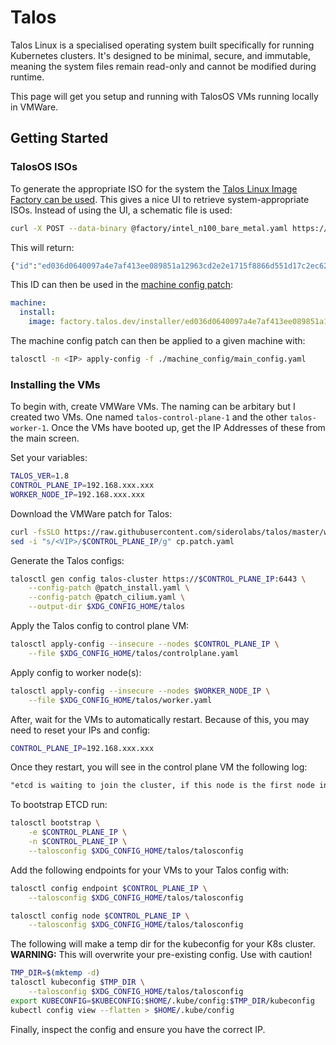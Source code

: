 # Talos

Talos Linux is a specialised operating system built specifically for running Kubernetes clusters. It's designed to be minimal, secure, and immutable, meaning the system files remain read-only and cannot be modified during runtime.

This page will get you setup and running with TalosOS VMs running locally in VMWare.

## Getting Started

### TalosOS ISOs

To generate the appropriate ISO for the system the [Talos Linux Image Factory can be used](https://factory.talos.dev/). This gives a nice UI to retrieve system-appropriate ISOs. Instead of using the UI, a schematic file is used:

```bash
curl -X POST --data-binary @factory/intel_n100_bare_metal.yaml https://factory.talos.dev/schematics
```

This will return:

```bash
{"id":"ed036d0640097a4e7af413ee089851a12963cd2e2e1715f8866d551d17c2ec62"}
```

This ID can then be used in the [machine config patch](machine_config/main_config.yaml):

```yaml
machine:
  install:
    image: factory.talos.dev/installer/ed036d0640097a4e7af413ee089851a12963cd2e2e1715f8866d551d17c2ec62:v1.8.2
```

The machine config patch can then be applied to a given machine with:

```bash
talosctl -n <IP> apply-config -f ./machine_config/main_config.yaml
```

### Installing the VMs

To begin with, create VMWare VMs. The naming can be arbitary but I created two VMs. One named `talos-control-plane-1` and the other `talos-worker-1`.
Once the VMs have booted up, get the IP Addresses of these from the main screen.

Set your variables:

```bash
TALOS_VER=1.8
CONTROL_PLANE_IP=192.168.xxx.xxx
WORKER_NODE_IP=192.168.xxx.xxx
```

Download the VMWare patch for Talos:

```bash
curl -fsSLO https://raw.githubusercontent.com/siderolabs/talos/master/website/content/v$TALOS_VER/talos-guides/install/virtualized-platforms/vmware/cp.patch.yaml
sed -i "s/<VIP>/$CONTROL_PLANE_IP/g" cp.patch.yaml
```

Generate the Talos configs:
```bash
talosctl gen config talos-cluster https://$CONTROL_PLANE_IP:6443 \
    --config-patch @patch_install.yaml \
    --config-patch @patch_cilium.yaml \
    --output-dir $XDG_CONFIG_HOME/talos
```

Apply the Talos config to control plane VM:
```bash
talosctl apply-config --insecure --nodes $CONTROL_PLANE_IP \
    --file $XDG_CONFIG_HOME/talos/controlplane.yaml
```

Apply config to worker node(s):
```bash
talosctl apply-config --insecure --nodes $WORKER_NODE_IP \
    --file $XDG_CONFIG_HOME/talos/worker.yaml
```

After, wait for the VMs to automatically restart. Because of this, you may need to reset your IPs and config:

```bash
CONTROL_PLANE_IP=192.168.xxx.xxx
```

Once they restart, you will see in the control plane VM the following log:

```txt
"etcd is waiting to join the cluster, if this node is the first node in the cluster, please run `talosctl bootstrap` against one of the following IPs:
```

To bootstrap ETCD run:

```bash
talosctl bootstrap \
    -e $CONTROL_PLANE_IP \
    -n $CONTROL_PLANE_IP \
    --talosconfig $XDG_CONFIG_HOME/talos/talosconfig 
```

Add the following endpoints for your VMs to your Talos config with:

```bash
talosctl config endpoint $CONTROL_PLANE_IP \
    --talosconfig $XDG_CONFIG_HOME/talos/talosconfig

talosctl config node $CONTROL_PLANE_IP \
    --talosconfig $XDG_CONFIG_HOME/talos/talosconfig
```

The following will make a temp dir for the kubeconfig for your K8s cluster. **WARNING:** This will overwrite your pre-existing config. Use with caution!
```bash
TMP_DIR=$(mktemp -d)
talosctl kubeconfig $TMP_DIR \
    --talosconfig $XDG_CONFIG_HOME/talos/talosconfig
export KUBECONFIG=$KUBECONFIG:$HOME/.kube/config:$TMP_DIR/kubeconfig
kubectl config view --flatten > $HOME/.kube/config
```

Finally, inspect the config and ensure you have the correct IP.
